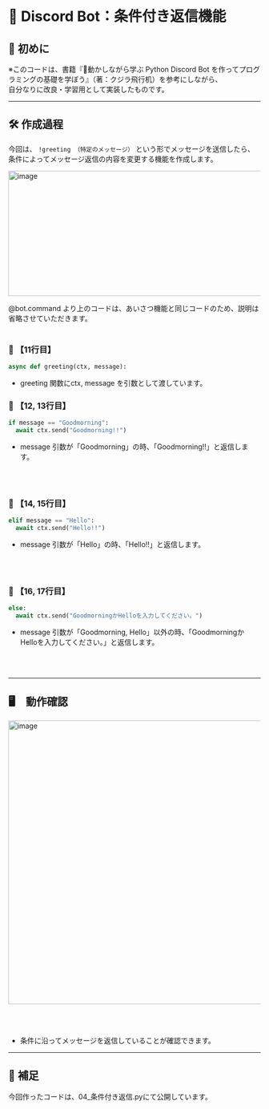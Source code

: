 # 🤖 Discord Bot：条件付き返信機能

## 🔰 初めに  
※このコードは、書籍『📘動かしながら学ぶ Python Discord Bot を作ってプログラミングの基礎を学ぼう』（著：クジラ飛行机）を参考にしながら、  
自分なりに改良・学習用として実装したものです。

---

## 🛠 作成過程  
今回は、 `!greeting （特定のメッセージ）` という形でメッセージを送信したら、条件によってメッセージ返信の内容を変更する機能を作成します。

<img width="859" height="250" alt="image" src="https://github.com/user-attachments/assets/7386ec50-07c7-4a91-b87a-57f78466078b" />




@bot.command より上のコードは、あいさつ機能と同じコードのため、説明は省略させていただきます。
<br></br>


### 📗 【11行目】

```python
async def greeting(ctx, message):
```

- greeting 関数にctx, message を引数として渡しています。

### 📗 【12, 13行目】

```python
if message == "Goodmorning":
  await ctx.send("Goodmorning!!")
```

- message 引数が「Goodmorning」の時、「Goodmorning!!」と返信します。

<br></br>

### 📗 【14, 15行目】

```python
elif message == "Hello":
  await ctx.send("Hello!!")
```

- message 引数が「Hello」の時、「Hello!!」と返信します。

<br></br>


### 📗 【16, 17行目】

```python
else:
  await ctx.send("GoodmorningかHelloを入力してください。")
```

- message 引数が「Goodmorning, Hello」以外の時、「GoodmorningかHelloを入力してください。」と返信します。

<br></br>

---

## 🖥️　動作確認

<img width="1102" height="566" alt="image" src="https://github.com/user-attachments/assets/3295ea0b-f2e8-4d6b-9e80-9aa6e4345bff" />



<br></br>

- 条件に沿ってメッセージを返信していることが確認できます。

---

## 📌 補足
今回作ったコードは、04_条件付き返信.pyにて公開しています。
